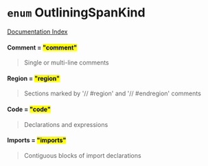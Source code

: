 # `enum` OutliningSpanKind

[Documentation Index](../README.md)

#### Comment = <mark>"comment"</mark>

> Single or multi-line comments



#### Region = <mark>"region"</mark>

> Sections marked by '// #region' and '// #endregion' comments



#### Code = <mark>"code"</mark>

> Declarations and expressions



#### Imports = <mark>"imports"</mark>

> Contiguous blocks of import declarations



